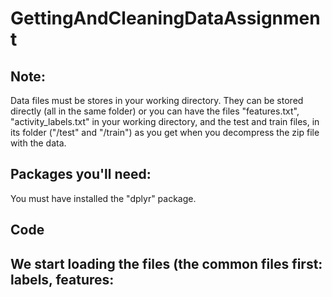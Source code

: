 # GettingAndCleaningDataAssignment

## Note: 
Data files must be stores in your working directory. They can be stored directly (all in the same folder) or you can have the files "features.txt", "activity_labels.txt" in your working directory, and the test and train files, in its folder ("/test" and "/train") as you get when you decompress the zip file with the data.

## Packages you'll need:
You must have installed the "dplyr" package. 

## Code
## We start loading the files (the common files first: labels, features:
